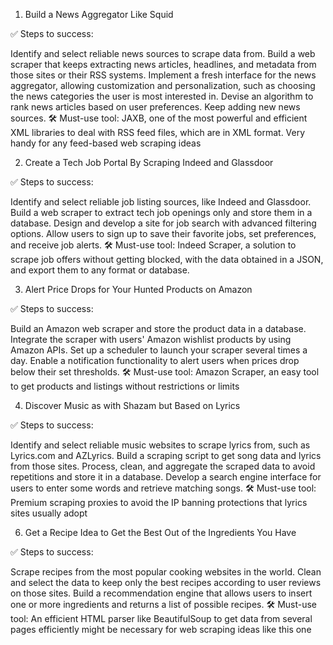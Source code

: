 1. Build a News Aggregator Like Squid

✅ Steps to success:

Identify and select reliable news sources to scrape data from.
Build a web scraper that keeps extracting news articles, headlines, and metadata from those sites or their RSS systems.
Implement a fresh interface for the news aggregator, allowing customization and personalization, such as choosing the news categories the user is most interested in.
Devise an algorithm to rank news articles based on user preferences.
Keep adding new news sources.
🛠️ Must-use tool: JAXB, one of the most powerful and efficient XML libraries to deal with RSS feed files, which are in XML format. Very handy for any feed-based web scraping ideas

2. Create a Tech Job Portal By Scraping Indeed and Glassdoor

✅ Steps to success:

Identify and select reliable job listing sources, like Indeed and Glassdoor.
Build a web scraper to extract tech job openings only and store them in a database.
Design and develop a site for job search with advanced filtering options.
Allow users to sign up to save their favorite jobs, set preferences, and receive job alerts.
🛠️ Must-use tool: Indeed Scraper, a solution to scrape job offers without getting blocked, with the data obtained in a JSON, and export them to any format or database.

3. Alert Price Drops for Your Hunted Products on Amazon

✅ Steps to success:

Build an Amazon web scraper and store the product data in a database.
Integrate the scraper with users' Amazon wishlist products by using Amazon APIs.
Set up a scheduler to launch your scraper several times a day.
Enable a notification functionality to alert users when prices drop below their set thresholds.
🛠️ Must-use tool: Amazon Scraper, an easy tool to get products and listings without restrictions or limits

4. Discover Music as with Shazam but Based on Lyrics

✅ Steps to success:

Identify and select reliable music websites to scrape lyrics from, such as Lyrics.com and AZLyrics.
Build a scraping script to get song data and lyrics from those sites.
Process, clean, and aggregate the scraped data to avoid repetitions and store it in a database.
Develop a search engine interface for users to enter some words and retrieve matching songs.
🛠️ Must-use tool: Premium scraping proxies to avoid the IP banning protections that lyrics sites usually adopt

6. Get a Recipe Idea to Get the Best Out of the Ingredients You Have

✅ Steps to success:

Scrape recipes from the most popular cooking websites in the world.
Clean and select the data to keep only the best recipes according to user reviews on those sites.
Build a recommendation engine that allows users to insert one or more ingredients and returns a list of possible recipes.
🛠️ Must-use tool: An efficient HTML parser like BeautifulSoup to get data from several pages efficiently might be necessary for web scraping ideas like this one
